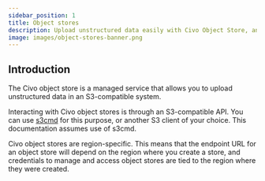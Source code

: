 ```yaml
---
sidebar_position: 1
title: Object stores
description: Upload unstructured data easily with Civo Object Store, an S3-compatible managed service. Use an S3 client to interact with region-specific object stores.
image: images/object-stores-banner.png
---
```


<head>
  <title>Data Management with Civo Object Stores | Civo Documentation</title>
</head>

## Introduction

The Civo object store is a managed service that allows you to upload unstructured data in an S3-compatible system.

Interacting with Civo object stores is through an S3-compatible API. You can use [s3cmd](https://github.com/s3tools/s3cmd) for this purpose, or another S3 client of your choice. This documentation assumes use of s3cmd.

Civo object stores are region-specific. This means that the endpoint URL for an object store will depend on the region where you create a store, and credentials to manage and access object stores are tied to the region where they were created.
